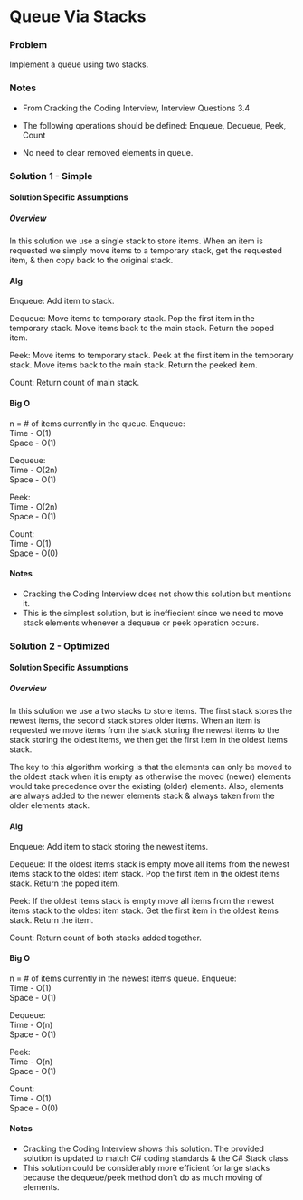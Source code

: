 ﻿# Queue Via Stacks

### Problem
Implement a queue using two stacks.

### Notes
- From Cracking the Coding Interview, Interview Questions 3.4

- The following operations should be defined: Enqueue, Dequeue, Peek, Count
- No need to clear removed elements in queue.

### Solution 1 - Simple

#### Solution Specific Assumptions

##### Overview
In this solution we use a single stack to store items. When an item is requested we simply move items to a temporary stack, get the requested item, & then copy back to the original stack.

#### Alg
Enqueue:
Add item to stack.

Dequeue:
Move items to temporary stack.
Pop the first item in the temporary stack.
Move items back to the main stack.
Return the poped item.

Peek:
Move items to temporary stack.
Peek at the first item in the temporary stack.
Move items back to the main stack.
Return the peeked item.

Count:
Return count of main stack.

#### Big O
n = # of items currently in the queue.
Enqueue:  
Time - O(1)  
Space - O(1)  

Dequeue:  
Time - O(2n)  
Space - O(1)  

Peek:  
Time - O(2n)  
Space - O(1)  

Count:  
Time - O(1)  
Space - O(0)  

#### Notes
- Cracking the Coding Interview does not show this solution but mentions it.
- This is the simplest solution, but is ineffiecient since we need to move stack elements whenever a dequeue or peek operation occurs.

### Solution 2 - Optimized

#### Solution Specific Assumptions

##### Overview
In this solution we use a two stacks to store items. 
The first stack stores the newest items, the second stack stores older items.
When an item is requested we move items from the stack storing the newest items to the stack storing the oldest items, we then get the first item in the oldest items stack.

The key to this algorithm working is that the elements can only be moved to the oldest stack when it is empty as otherwise the moved (newer) elements would take precedence over the existing (older) elements.
Also, elements are always added to the newer elements stack & always taken from the older elements stack.

#### Alg
Enqueue:
Add item to stack storing the newest items.

Dequeue:
If the oldest items stack is empty move all items from the newest items stack to the oldest item stack.
Pop the first item in the oldest items stack.
Return the poped item.

Peek:
If the oldest items stack is empty move all items from the newest items stack to the oldest item stack.
Get the first item in the oldest items stack.
Return the item.

Count:
Return count of both stacks added together.

#### Big O
n = # of items currently in the newest items queue.
Enqueue:  
Time - O(1)  
Space - O(1)  

Dequeue:  
Time - O(n)  
Space - O(1)  

Peek:  
Time - O(n)  
Space - O(1)  

Count:  
Time - O(1)  
Space - O(0)  

#### Notes
- Cracking the Coding Interview shows this solution. The provided solution is updated to match C# coding standards & the C# Stack class.
- This solution could be considerably more efficient for large stacks because the dequeue/peek method don't do as much moving of elements.